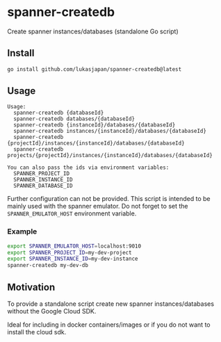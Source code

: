 # spanner-createdb

Create spanner instances/databases (standalone Go script)

## Install

```bash
go install github.com/lukasjapan/spanner-createdb@latest
```

## Usage

```
Usage:
  spanner-createdb {databaseId}
  spanner-createdb databases/{databaseId}
  spanner-createdb {instanceId}/databases/{databaseId}
  spanner-createdb instances/{instanceId}/databases/{databaseId}
  spanner-createdb {projectId}/instances/{instanceId}/databases/{databaseId}
  spanner-createdb projects/{projectId}/instances/{instanceId}/databases/{databaseId}

You can also pass the ids via environment variables:
  SPANNER_PROJECT_ID
  SPANNER_INSTANCE_ID
  SPANNER_DATABASE_ID
```

Further configuration can not be provided.
This script is intended to be mainly used with the spanner emulator.
Do not forget to set the `SPANNER_EMULATOR_HOST` environment variable.

### Example

```bash
export SPANNER_EMULATOR_HOST=localhost:9010
export SPANNER_PROJECT_ID=my-dev-project
export SPANNER_INSTANCE_ID=my-dev-instance
spanner-createdb my-dev-db
```

## Motivation

To provide a standalone script create new spanner instances/databases without the Google Cloud SDK.

Ideal for including in docker containers/images or if you do not want to install the cloud sdk.
